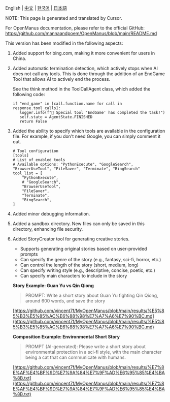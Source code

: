 English | [中文](README_zh.md) | [한국어](README_ko.md) | [日本語](README_ja.md)

NOTE: This page is generated and translated by Cursor.

For OpenManus documentation, please refer to the official GitHub:
https://github.com/mannaandpoem/OpenManus/blob/main/README.md

This version has been modified in the following aspects:

1. Added support for bing.com, making it more convenient for users in China.
2. Added automatic termination detection, which actively stops when AI does not call any tools. This is done through the addition of an EndGame Tool that allows AI to actively end the process.

   See the think method in the ToolCallAgent class, which added the following code:

   ```
   if "end_game" in [call.function.name for call in response.tool_calls]:
      logger.info(f"🏁 Special tool 'EndGame' has completed the task!")
      self.state = AgentState.FINISHED
      return False
   ```
3. Added the ability to specify which tools are available in the configuration file. For example, if you don't need Google, you can simply comment it out.

   ```
   # Tool configuration
   [tools]
   # List of enabled tools
   # Available options: "PythonExecute", "GoogleSearch", "BrowserUseTool", "FileSaver", "Terminate", "BingSearch"
   tool_list = [
       "PythonExecute",
       # "GoogleSearch",
       "BrowserUseTool",
       "FileSaver",
       "Terminate",
       "BingSearch",
   ]
   ```
4. Added minor debugging information.
5. Added a sandbox directory. New files can only be saved in this directory, enhancing file security.
6. Added StoryCreator tool for generating creative stories.

   - Supports generating original stories based on user-provided prompts
   - Can specify the genre of the story (e.g., fantasy, sci-fi, horror, etc.)
   - Can control the length of the story (short, medium, long)
   - Can specify writing style (e.g., descriptive, concise, poetic, etc.)
   - Can specify main characters to include in the story

   **Story Example: Guan Yu vs Qin Qiong**

   > PROMPT: Write a short story about Guan Yu fighting Qin Qiong, around 600 words, and save the story
   >

   [https://github.com/vincent7f/MyOpenManus/blob/main/results/%E5%85%B3%E5%85%AC%E6%88%98%E7%A7%A6%E7%90%BC.md](https://github.com/vincent7f/MyOpenManus/blob/main/results/%E5%85%B3%E5%85%AC%E6%88%98%E7%A7%A6%E7%90%BC.md)

   **Composition Example: Environmental Short Story**

   > PROMPT (AI-generated): Please write a short story about environmental protection in a sci-fi style, with the main character being a cat that can communicate with humans.
   >

   [https://github.com/vincent7f/MyOpenManus/blob/main/results/%E7%8E%AF%E4%BF%9D%E7%9A%84%E7%9F%AD%E6%95%85%E4%BA%8B.txt](https://github.com/vincent7f/MyOpenManus/blob/main/results/%E7%8E%AF%E4%BF%9D%E7%9A%84%E7%9F%AD%E6%95%85%E4%BA%8B.txt)
